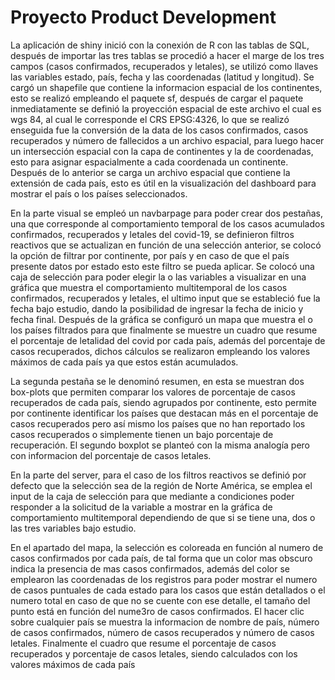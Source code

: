 # Proyecto Product Development

La aplicación de shiny inició con la conexión de R con las tablas de SQL, después de importar las tres tablas se procedió a hacer el marge de los tres campos (casos confirmados, recuperados y letales), se utilizó como llaves las variables estado, país, fecha y las coordenadas (latitud y longitud).
Se cargó un shapefile que contiene la informacion espacial de los continentes, esto se realizó empleando el paquete sf, después de cargar el paquete inmediatamente se definió la proyección espacial de este archivo el cual es wgs 84, al cual le corresponde el CRS EPSG:4326, lo que se realizó enseguida fue la conversión de la data de los casos confirmados, casos recuperados y número de fallecidos a un archivo espacial, para luego hacer un intersección espacial con la capa de continentes y la de coordenadas, esto para asignar espacialmente a cada coordenada un continente. Después de lo anterior se carga un archivo espacial que contiene la extensión de cada país, esto es útil en la visualización del dashboard para mostrar el país o los países seleccionados.

En la parte visual se empleó un navbarpage para poder crear dos pestañas, una que corresponde al comportamiento temporal de los casos acumulados confirmados, recuperados y letales del covid-19, se definieron filtros reactivos que se actualizan en función de una selección anterior, se colocó la opción de filtrar por continente, por país y en caso de que el país presente datos por estado esto este filtro se pueda aplicar. Se colocó una caja de selección para poder elegir la o las variables a visualizar en una gráfica que muestra el comportamiento multitemporal de los casos confirmados, recuperados y letales, el ultimo input que se estableció fue la fecha bajo estudio, dando la posibilidad de ingresar la fecha de inicio y fecha final. Después de la gráfica se configuró un mapa que muestra el o los países filtrados para que finalmente se muestre un cuadro que resume el porcentaje de letalidad del covid por cada país, además del porcentaje de casos recuperados, dichos cálculos se realizaron empleando los valores máximos de cada país ya que estos están acumulados.

La segunda pestaña se le denominó resumen, en esta se muestran dos box-plots que permiten comparar los valores de porcentaje de casos recuperados de cada país, siendo agrupados por continente, esto permite por continente identificar los países que destacan más en el porcentaje de casos recuperados pero así mismo los países que no han reportado los casos recuperados o simplemente tienen un bajo porcentaje de recuperación. El segundo boxplot se planteó con la misma analogía pero con informacion del porcentaje de casos letales.

En la parte del server, para el caso de los filtros reactivos se definió por defecto que la selección sea de la región de Norte América, se emplea el input de la caja de selección para que mediante a condiciones poder responder a la solicitud de la variable a mostrar en la gráfica de comportamiento multitemporal dependiendo de que si se tiene una, dos o las tres variables bajo estudio.

En el apartado del mapa, la selección es coloreada en función al numero de casos confirmados por cada país, de tal forma que un color mas obscuro indica la presencia de mas casos confirmados, además del color se emplearon las coordenadas de los registros para poder mostrar el numero de casos puntuales de cada estado para los casos que están detallados o el numero total en caso de que no se cuente con ese detalle, el tamaño del punto está en función del nume3ro de casos confirmados.
El hacer clic sobre cualquier país se muestra la informacion de nombre de país, número de casos confirmados, número de casos recuperados y número de casos letales.
Finalmente el cuadro que resume el porcentaje de casos recuperados y porcentaje de casos letales, siendo calculados con los valores máximos de cada país 






